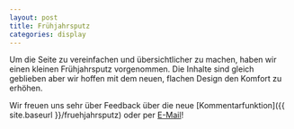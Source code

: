 ```yaml
---
layout: post
title: Frühjahrsputz
categories: display
---
```


Um die Seite zu vereinfachen und übersichtlicher zu machen, haben wir einen kleinen Frühjahrsputz vorgenommen.
Die Inhalte sind gleich geblieben aber wir hoffen mit dem neuen, flachen Design den Komfort zu erhöhen.

Wir freuen uns sehr über Feedback über die neue [Kommentarfunktion]({{ site.baseurl }}/fruehjahrsputz) oder per [E-Mail](mailto:cmeter@googlemail.com)!
